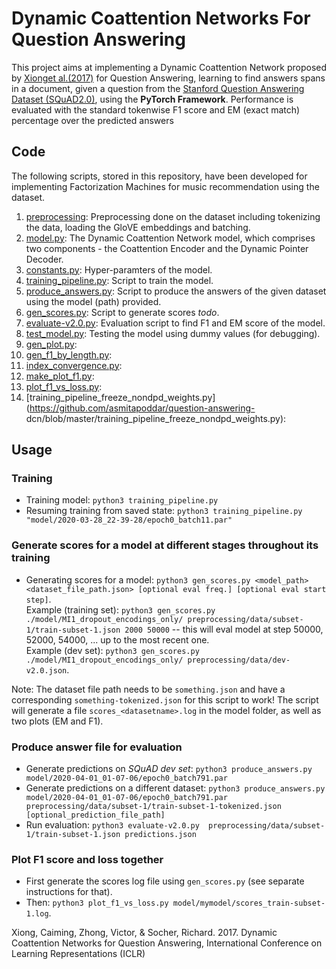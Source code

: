 # Dynamic Coattention Networks For Question Answering

This project aims at implementing a Dynamic Coattention Network proposed by [Xionget al.(2017)](https://arxiv.org/abs/1611.01604) for Question Answering, learning to find answers spans in a document, given a question from the [Stanford Question Answering Dataset (SQuAD2.0)](https://rajpurkar.github.io/SQuAD-explorer/), using the **PyTorch Framework**. Performance is evaluated with the standard tokenwise F1 score and EM (exact match) percentage over the predicted answers

## Code
The following scripts, stored in this repository, have been developed for implementing Factorization Machines for music recommendation using the dataset.
1. [preprocessing](https://github.com/asmitapoddar/question-answering-dcn/tree/master/preprocessing): Preprocessing done on the dataset including tokenizing the data, loading the GloVE embeddings and batching.    
2. [model.py](https://github.com/asmitapoddar/question-answering-dcn/blob/master/model.py): The Dynamic Coattention Network model, which comprises two components - the Coattention Encoder and the Dynamic Pointer Decoder.  
3. [constants.py](https://github.com/asmitapoddar/question-answering-dcn/blob/master/constants.py): Hyper-paramters of the model.  
4. [training_pipeline.py](https://github.com/asmitapoddar/question-answering-dcn/blob/master/training_pipeline.py): Script to train the model.  
5. [produce_answers.py](https://github.com/asmitapoddar/question-answering-dcn/blob/master/produce_answers.py): Script to produce the answers of the given dataset using the model (path) provided.    
6. [gen_scores.py](https://github.com/asmitapoddar/question-answering-dcn/blob/master/gen_scores.py): Script to generate scores *todo*. 
7. [evaluate-v2.0.py](https://github.com/asmitapoddar/question-answering-dcn/blob/master/evaluate-v2.0.py): Evaluation script to find F1 and EM score of the model.   
8. [test_model.py](https://github.com/asmitapoddar/question-answering-dcn/blob/master/test_model.py): Testing the model using dummy values (for debugging).    
9. [gen_plot.py](https://github.com/asmitapoddar/question-answering-dcn/blob/master/gen_plot.py):   
10. [gen_f1_by_length.py](https://github.com/asmitapoddar/question-answering-dcn/blob/master/gen_f1_by_length.py):   
11. [index_convergence.py](https://github.com/asmitapoddar/question-answering-dcn/blob/master/index_convergence.py):   
12. [make_plot_f1.py](https://github.com/asmitapoddar/question-answering-dcn/blob/master/make_plot_f1.py):   
13. [plot_f1_vs_loss.py](https://github.com/asmitapoddar/question-answering-dcn/blob/master/plot_f1_vs_loss.py):   
14. [training_pipeline_freeze_nondpd_weights.py](https://github.com/asmitapoddar/question-answering- dcn/blob/master/training_pipeline_freeze_nondpd_weights.py):   

## Usage

### Training
* Training model: `python3 training_pipeline.py`
* Resuming training from saved state: `python3 training_pipeline.py "model/2020-03-28_22-39-28/epoch0_batch11.par"`

### Generate scores for a model at different stages throughout its training
* Generating scores for a model: `python3 gen_scores.py <model_path> <dataset_file_path.json> [optional eval freq.] [optional eval start step]`.   
Example (training set): `python3 gen_scores.py ./model/MI1_dropout_encodings_only/ preprocessing/data/subset-1/train-subset-1.json 2000 50000` -- this will eval model at step 50000, 52000, 54000, ... up to the most recent one.   
Example (dev set): `python3 gen_scores.py ./model/MI1_dropout_encodings_only/ preprocessing/data/dev-v2.0.json`. 

Note: The dataset file path needs to be `something.json` and have a corresponding `something-tokenized.json` for this script to work!
The script will generate a file `scores_<datasetname>.log` in the model folder, as well as two plots (EM and F1).

### Produce answer file for evaluation
* Generate predictions on *SQuAD dev set*: `python3 produce_answers.py model/2020-04-01_01-07-06/epoch0_batch791.par`
* Generate predictions on a different dataset: `python3 produce_answers.py model/2020-04-01_01-07-06/epoch0_batch791.par preprocessing/data/subset-1/train-subset-1-tokenized.json [optional_prediction_file_path]`
* Run evaluation: `python3 evaluate-v2.0.py  preprocessing/data/subset-1/train-subset-1.json predictions.json`

### Plot F1 score and loss together
* First generate the scores log file using `gen_scores.py` (see separate instructions for that).
* Then: `python3 plot_f1_vs_loss.py model/mymodel/scores_train-subset-1.log`. 


Xiong, Caiming, Zhong, Victor, & Socher, Richard. 2017.  Dynamic Coattention Networks for Question Answering, International Conference on Learning Representations (ICLR) 

